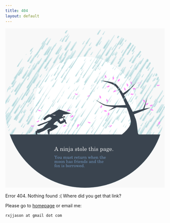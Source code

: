 ```yaml
---
title: 404
layout: default
---
```


<img src="/404.png" alt="" /> 

Error 404. Nothing found :( Where did you get that link?

Please go to [homepage](/) or email me:

    rxjjason at gmail dot com
